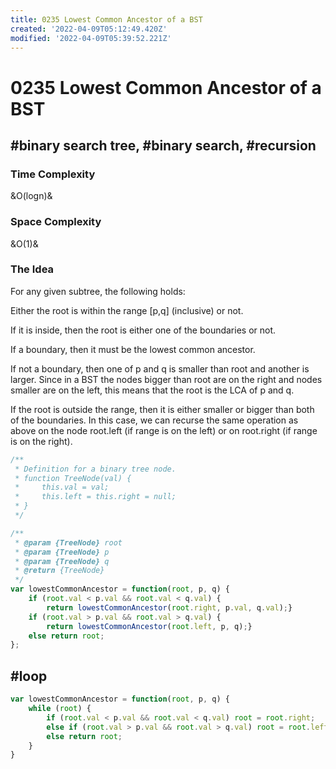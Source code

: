 ```yaml
---
title: 0235 Lowest Common Ancestor of a BST
created: '2022-04-09T05:12:49.420Z'
modified: '2022-04-09T05:39:52.221Z'
---
```


# 0235 Lowest Common Ancestor of a BST

## #binary search tree, #binary search, #recursion

### Time Complexity

&O(logn)&

### Space Complexity

&O(1)&

### The Idea

For any given subtree, the following holds: 

Either the root is within the range [p,q] (inclusive) or not. 

If it is inside, then the root is either one of the boundaries or not.

If a boundary, then it must be the lowest common ancestor. 

If not a boundary, then one of p and q is smaller than root and another is larger. Since in a BST the nodes bigger than root are on the right and nodes smaller are on the left, this means that the root is the LCA of p and q.

If the root is outside the range, then it is either smaller or bigger than both of the boundaries. In this case, we can recurse the same operation as above on the node root.left (if range is on the left) or on root.right (if range is on the right).

```js
/**
 * Definition for a binary tree node.
 * function TreeNode(val) {
 *     this.val = val;
 *     this.left = this.right = null;
 * }
 */

/**
 * @param {TreeNode} root
 * @param {TreeNode} p
 * @param {TreeNode} q
 * @return {TreeNode}
 */
var lowestCommonAncestor = function(root, p, q) {
    if (root.val < p.val && root.val < q.val) {
        return lowestCommonAncestor(root.right, p.val, q.val);}
    if (root.val > p.val && root.val > q.val) {
        return lowestCommonAncestor(root.left, p, q);}
    else return root;
};
```

## #loop

```js
var lowestCommonAncestor = function(root, p, q) {
    while (root) {
        if (root.val < p.val && root.val < q.val) root = root.right;
        else if (root.val > p.val && root.val > q.val) root = root.left;
        else return root;
    }
}
```


